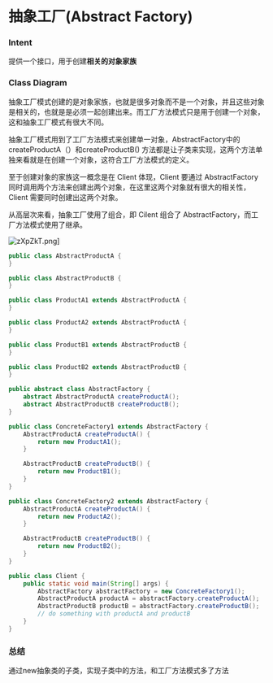 # 抽象工厂(Abstract Factory)

### Intent

提供一个接口，用于创建**相关的对象家族**

### Class Diagram

抽象工厂模式创建的是对象家族，也就是很多对象而不是一个对象，并且这些对象是相关的，也就是是必须一起创建出来。而工厂方法模式只是用于创建一个对象，这和抽象工厂模式有很大不同。

抽象工厂模式用到了工厂方法模式来创建单一对象，AbstractFactory中的createProductA（）和createProductB() 方法都是让子类来实现，这两个方法单独来看就是在创建一个对象，这符合工厂方法模式的定义。


至于创建对象的家族这一概念是在 Client 体现，Client 要通过 AbstractFactory 同时调用两个方法来创建出两个对象，在这里这两个对象就有很大的相关性，Client 需要同时创建出这两个对象。

从高层次来看，抽象工厂使用了组合，即 Cilent 组合了 AbstractFactory，而工厂方法模式使用了继承。

![zXpZkT.png](https://s1.ax1x.com/2022/12/21/zXpZkT.png)]


```java
public class AbstractProductA {
}
```
```java
public class AbstractProductB {
}
```
```java
public class ProductA1 extends AbstractProductA {
}
```
```java
public class ProductA2 extends AbstractProductA {
}
```
```java
public class ProductB1 extends AbstractProductB {
}
```
```java
public class ProductB2 extends AbstractProductB {
}
```
```java
public abstract class AbstractFactory {
    abstract AbstractProductA createProductA();
    abstract AbstractProductB createProductB();
}
```
```java
public class ConcreteFactory1 extends AbstractFactory {
    AbstractProductA createProductA() {
        return new ProductA1();
    }

    AbstractProductB createProductB() {
        return new ProductB1();
    }
}
```
```java
public class ConcreteFactory2 extends AbstractFactory {
    AbstractProductA createProductA() {
        return new ProductA2();
    }

    AbstractProductB createProductB() {
        return new ProductB2();
    }
}
```
```java
public class Client {
    public static void main(String[] args) {
        AbstractFactory abstractFactory = new ConcreteFactory1();
        AbstractProductA productA = abstractFactory.createProductA();
        AbstractProductB productB = abstractFactory.createProductB();
        // do something with productA and productB
    }
}
```


### 总结

通过new抽象类的子类，实现子类中的方法，和工厂方法模式多了方法